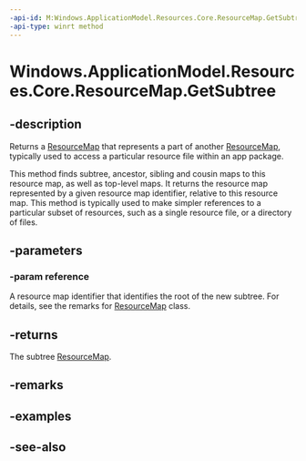 ```yaml
---
-api-id: M:Windows.ApplicationModel.Resources.Core.ResourceMap.GetSubtree(System.String)
-api-type: winrt method
---
```


<!-- Method syntax
public Windows.ApplicationModel.Resources.Core.ResourceMap GetSubtree(System.String reference)
-->

# Windows.ApplicationModel.Resources.Core.ResourceMap.GetSubtree

## -description
Returns a [ResourceMap](resourcemap.md) that represents a part of another [ResourceMap](resourcemap.md), typically used to access a particular resource file within an app package.

This method finds subtree, ancestor, sibling and cousin maps to this resource map, as well as top-level maps. It returns the resource map represented by a given resource map identifier, relative to this resource map. This method is typically used to make simpler references to a particular subset of resources, such as a single resource file, or a directory of files.

## -parameters
### -param reference
A resource map identifier that identifies the root of the new subtree. For details, see the remarks for [ResourceMap](resourcemap.md) class.

## -returns
The subtree [ResourceMap](resourcemap.md).

## -remarks

## -examples

## -see-also
